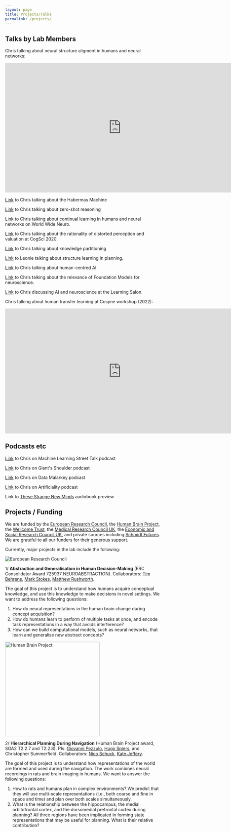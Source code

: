 ```yaml
---
layout: page
title: Projects/Talks
permalink: /projects/
---
```



## Talks by Lab Members

Chris talking about neural structure aligment in humans and neural networks:

<iframe title="VideoPress Video Player" aria-label="VideoPress Video Player" width="748.8125" height="420.45621657754015" src="https://video.wordpress.com/embed/vPqQWCl0?cover=1&amp;preloadContent=metadata&amp;hd=0" frameborder="0" allowfullscreen="" data-resize-to-parent="true" allow="clipboard-write"></iframe><script src="https://v0.wordpress.com/js/next/videopress-iframe.js?m=1674852142"></script>


[Link](https://www.youtube.com/watch?v=i__L-4d7EfE) to Chris talking about the Habermas Machine

[Link](https://mediacentral.ucl.ac.uk/Play/105753) to Chris talking about zero-shot reasoning

[Link](https://www.youtube.com/watch?v=qW25mQagNRk) to Chris talking about continual learning in humans and neural networks on World Wide Neuro.

[Link](https://drive.google.com/file/d/1snPJKI0obmy-or8jr7pehbYNC3MUZI8u/view) to Chris talking about the rationality of distorted perception and valuation at CogSci 2020.

[Link](https://www.youtube.com/watch?v=k-MEa1d0X4Q&ab_channel=MaxPlanckInstituteforBiologicalCybernetics) to Chris talking about knowledge partitioning

[Link](https://youtu.be/dM-OCvTz0RA?t=9401) to Leonie talking about structure learning in planning.

[Link](https://www.youtube.com/watch?v=WDMmr6l8pFs&t=1s) to Chris talking about human-centred AI.

[Link](https://www.youtube.com/watch?v=NOr-8LHfSWw) to Chris talking about the relevance of Foundation Models for neuroscience.

[Link](https://www.crowdcast.io/e/learningsalon/52) to Chris discussing AI and neuroscience at the Learning Salon.

Chris talking about human transfer learning at Cosyne workshop (2022):

<iframe title="VideoPress Video Player" aria-label="VideoPress Video Player" width="748.8125" height="405.4399231283423" src="https://video.wordpress.com/embed/I6Ry1bEn?cover=1&amp;preloadContent=metadata&amp;useAverageColor=1&amp;hd=0" frameborder="0" allowfullscreen="" data-resize-to-parent="true" allow="clipboard-write"></iframe><script src="https://v0.wordpress.com/js/next/videopress-iframe.js?m=1674852142"></script>

## Podcasts etc

[Link](https://www.youtube.com/watch?v=35r0iSajXjA&ab_channel=MachineLearningStreetTalk) to Chris on Machine Learning Street Talk podcast

[Link](https://www.youtube.com/watch?v=xAAPCgoBXBE&ab_channel=Giant%27sShoulder) to Chris on Giant's Shoulder podcast

[Link](https://www.youtube.com/watch?v=j8tTXamupYI&ab_channel=DataMalarkey) to Chris on Data Malarkey podcast

[Link](https://www.youtube.com/watch?v=nWUkycmjeeo&ab_channel=Artificiality) to Chris on Artificiality podcast

Link to [These Strange New Minds](https://www.youtube.com/watch?v=wQEsek3E7PE&ab_channel=GooglePlayBooks) audiobook preview

## Projects / Funding

We are funded by the [European Research Council](https://erc.europa.eu), the [Human Brain Project](https://www.humanbrainproject.eu/en/), the [Wellcome Trust](https://wellcome.ac.uk/), the [Medical Research Council UK](https://mrc.ukri.org), the [Economic and Social Research Council UK](https://esrc.ukri.org), and private sources including [Schmidt Futures](https://www.risefortheworld.org/). We are grateful to all our funders for their generous support.

Currently, major projects in the lab include the following:

![European Research Council](https://humaninformationprocessing.files.wordpress.com/2019/09/erc.jpeg)

1/ **Abstraction and Generalisation in Human Decision-Making** (ERC Consolidator Award 725937 NEUROABSTRACTION). Collaborators: [Tim Behrens](https://www.ndcn.ox.ac.uk/team/timothy-behrens), [Mark Stokes](https://www.ohba.ox.ac.uk/team/mark-stokes), [Matthew Rushworth](https://www.psy.ox.ac.uk/team/matthew-rushworth).

The goal of this project is to understand how humans acquire conceptual knowledge, and use this knowledge to make decisions in novel settings. We want to address the following questions:

1. How do neural representations in the human brain change during concept acquisition?
2. How do humans learn to perform of multiple tasks at once, and encode task representations in a way that avoids interference?
3. How can we build computational models, such as neural networks, that learn and generalise new abstract concepts?


<img src="https://humaninformationprocessing.files.wordpress.com/2019/09/hbp.png" alt="Human Brain Project" width="306"/>

2/ **Hierarchical Planning During Navigation** (Human Brain Project award, SGA2 T2.2.7 and T2.2.8). PIs: [Giovanni Pezzulo](https://www.istc.cnr.it/en/people/giovanni-pezzulo), [Hugo Spiers](https://www.ucl.ac.uk/pals/people/hugo-spiers), and Christopher Summerfield. Collaborators: [Nico Schuck](https://www.mpib-berlin.mpg.de/en/staff/nicolas-schuck), [Kate Jeffery](https://www.ucl.ac.uk/pals/research/experimental-psychology/person/kate-jeffery/).

The goal of this project is to understand how representations of the world are formed and used during the navigation. The work combines neural recordings in rats and brain imaging in humans. We want to answer the following questions:

1. How to rats and humans plan in complex environments? We predict that they will use multi-scale representations (i.e., both coarse and fine in space and time) and plan over both scales simultaneously.
2. What is the relationship between the hippocampus, the medial orbitofrontal cortex, and the dorsomedial prefrontal cortex during planning? All three regions have been implicated in forming state representations that may be useful for planning. What is their relative contribution?

